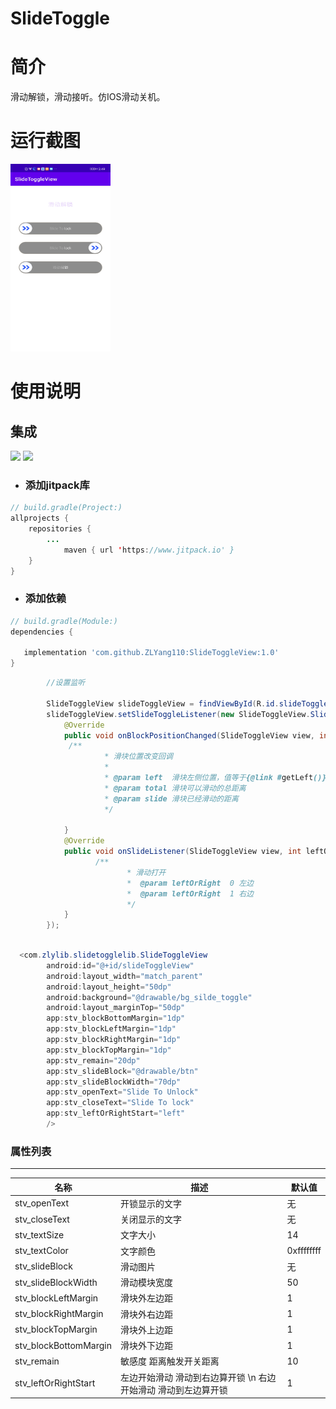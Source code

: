# SlideToggle


# 简介
 滑动解锁，滑动接听。仿IOS滑动关机。



# 运行截图
<img src="https://github.com/ZLYang110/SlideToggleView/raw/master/screenshot/20210319_144942.jpg" width = "160" height = "300" alt="图片名称"/>


# 使用说明

## 集成

![](https://img.shields.io/badge/Downloads%20Week-655-green) ![](https://img.shields.io/badge/Downloads%20Month-2.4K-blue)

- ### 添加jitpack库

```java
// build.gradle(Project:)
allprojects {
    repositories {
        ...
            maven { url 'https://www.jitpack.io' }
    }
}
```

- ### 添加依赖

```groovy
// build.gradle(Module:)
dependencies {

   implementation 'com.github.ZLYang110:SlideToggleView:1.0'
}
```

```java
        //设置监听

        SlideToggleView slideToggleView = findViewById(R.id.slideToggleView);
        slideToggleView.setSlideToggleListener(new SlideToggleView.SlideToggleListener() {
            @Override
            public void onBlockPositionChanged(SlideToggleView view, int left, int total, int slide) {
             /**
                     * 滑块位置改变回调
                     *
                     * @param left  滑块左侧位置，值等于{@link #getLeft()}
                     * @param total 滑块可以滑动的总距离
                     * @param slide 滑块已经滑动的距离
                     */

            }
            @Override
            public void onSlideListener(SlideToggleView view, int leftOrRight) {
                   /**
                          * 滑动打开
                          *  @param leftOrRight  0 左边
                          *  @param leftOrRight  1 右边
                          */
            }
        });

```


```java

  <com.zlylib.slidetogglelib.SlideToggleView
        android:id="@+id/slideToggleView"
        android:layout_width="match_parent"
        android:layout_height="50dp"
        android:background="@drawable/bg_silde_toggle"
        android:layout_marginTop="50dp"
        app:stv_blockBottomMargin="1dp"
        app:stv_blockLeftMargin="1dp"
        app:stv_blockRightMargin="1dp"
        app:stv_blockTopMargin="1dp"
        app:stv_remain="20dp"
        app:stv_slideBlock="@drawable/btn"
        app:stv_slideBlockWidth="70dp"
        app:stv_openText="Slide To Unlock"
        app:stv_closeText="Slide To lock"
        app:stv_leftOrRightStart="left"
        />

```

### 属性列表

---

名称 | 描述 |  默认值
---|---|---
stv_openText | 开锁显示的文字 | 无
stv_closeText | 关闭显示的文字 | 无
stv_textSize | 文字大小 |14
stv_textColor | 文字颜色 | 0xffffffff
stv_slideBlock | 滑动图片 | 无
stv_slideBlockWidth | 滑动模块宽度  | 50
stv_blockLeftMargin | 滑块外左边距  | 1
stv_blockRightMargin | 滑块外右边距  | 1
stv_blockTopMargin | 滑块外上边距  | 1
stv_blockBottomMargin | 滑块外下边距  | 1
stv_remain | 敏感度 距离触发开关距离  | 10
stv_leftOrRightStart | 左边开始滑动 滑动到右边算开锁 \n 右边开始滑动 滑动到左边算开锁  | 1